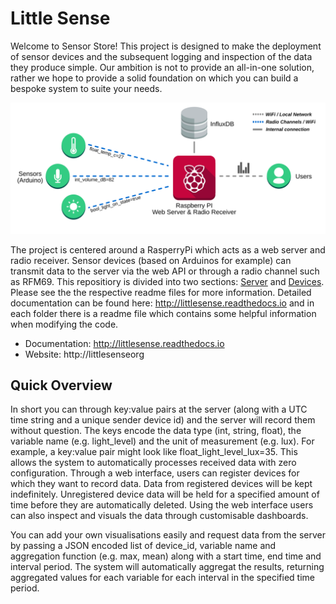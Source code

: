 # Little Sense
Welcome to Sensor Store! This project is designed to make the deployment of sensor devices and the subsequent logging and inspection of the data they produce simple. Our ambition is not to provide an all-in-one solution, rather we hope to provide a solid foundation on which you can build a bespoke system to suite your needs. 

![System Overview](docs/img/architecture.svg)

The project is centered around a RasperryPi which acts as a web server and radio receiver. Sensor devices (based on Arduinos for example) can transmit data to the server via the web API or through a radio channel such as RFM69. This repositiory is divided into two sections: [Server](server/) and [Devices](device/). Please see the the respective readme files for more information. Detailed documentation can be found here: http://littlesense.readthedocs.io and in each folder there is a readme file which contains some helpful information when modifying the code.

* Documentation: http://littlesense.readthedocs.io
* Website: http://littlesenseorg

## Quick Overview
In short you can through key:value pairs at the server (along with a UTC time string and a unique sender device id) and the server will record them without question. The keys encode the data type (int, string, float), the variable name (e.g. light_level) and the unit of measurement (e.g. lux). For example, a key:value pair might look like float_light_level_lux=35. This allows the system to automatically processes received data with zero configuration. Through a web interface, users can register devices for which they want to record data. Data from registered devices will be kept indefinitely. Unregistered device data will be held for a specified amount of time before they are automatically deleted. Using the web interface users can also inspect and visuals the data through customisable dashboards. 

You can add your own visualisations easily and request data from the server by passing a JSON encoded list of device_id, variable name and aggregation function (e.g. max, mean) along with a start time, end time and interval period. The system will automatically aggregat the results, returning aggregated values for each variable for each interval in the specified time period. 

